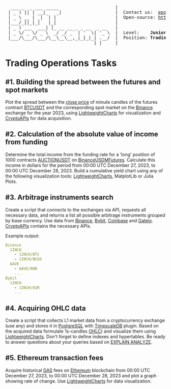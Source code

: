 <pre>
  ___ _  _ ___ _____                     |
 | _ ) || | __|_   _|                    |  Contact us:  <a href= "mailto: epopova@bhft.com">epopova@bhft.com</a>
 | _ \ __ | _|  | |                      |  Open-source: <a href="https://github.com/bhftbootcamp">https://github.com/bhftbootcamp</a>
 |___/_||_|_|   |_|                      |
 | _ ) ___  ___| |_ __ __ _ _ __  _ __   |  
 | _ \/ _ \/ _ \  _/ _/ _` | '  \| '_ \  |  Level:    <b>Junior</b>
 |___/\___/\___/\__\__\__,_|_|_|_| .__/  |  Position: <b>TradingOps Analyst</b>
                                 |_|     |
</pre>

# Trading Operations Tasks

## #1. Building the spread between the futures and spot markets

Plot the spread between the [close price](https://en.wikipedia.org/wiki/Open-high-low-close_chart) of minute candles of the futures contract [BTCUSDT](https://www.binance.com/en/futures/BTCUSDT) and the corresponding spot market on the [Binance](https://www.binance.com/en) exchange for the year 2023, using [LightweightCharts](https://github.com/bhftbootcamp/LightweightCharts.jl) for visualization and [CryptoAPIs](https://github.com/bhftbootcamp/CryptoAPIs.jl) for data acquisition.

## #2. Calculation of the absolute value of income from funding

Determine the total income from the funding rate for a ‘long’ position of 1000 contracts [AUCTIONUSDT](https://www.binance.com/en/futures/AUCTIONUSDT) on [BinanceUSDMFutures](https://www.binance.com/en/futures/home). Calculate this income in dollars for the period from 00:00 UTC December 27, 2023, to 00:00 UTC December 28, 2023. Build a cumulative yield chart using any of the following visualization tools: [LightweightCharts](https://github.com/bhftbootcamp/LightweightCharts.jl), MatplotLib or Julia Plots.

## #3. Arbitrage instruments search

Create a script that connects to the exchanges via API, requests all necessary data, and returns a list all possible arbitrage instruments grouped by base currency. Use data from [Binance](https://www.binance.com/en), [Bybit](https://www.bybit.com/en/), [Coinbase](https://www.coinbase.com/) and [Gateio](https://www.gate.io). [CryptoAPIs](https://github.com/bhftbootcamp/CryptoAPIs.jl) contains the necessary APIs.

Example output:

```yaml
Binance
  1INCH
    - 1INCH/BTC
    - 1INCH/BUSD
  AAVE
    - AAVE/BNB
    ...
Bybit
  1INCH
    - 1INCH/EUR
    ...
```

## #4. Acquiring OHLC data

Create a script that collects L1 market data from a cryptocurrency exchange (use any) and stores it in [PostgreSQL](https://en.wikipedia.org/wiki/PostgreSQL) with [TimescaleDB](https://www.timescale.com/) plugin. Based on the acquired data formulate 1s-candles [OHLC](https://en.wikipedia.org/wiki/Open-high-low-close_chart)) and visualize them using [LightweightCharts](https://github.com/bhftbootcamp/LightweightCharts.jl). Don't forget to define indexes and hypertables. Be ready to answer questions about your queries based on [EXPLAIN ANALYZE](https://www.postgresql.org/docs/current/sql-explain.html).

## #5. Ethereum transaction fees

Acquire historical [GAS](https://ethereum.org/en/developers/docs/gas/) fees on [Ethereum](https://ethereum.org/en/) blockchain from 00:00 UTC December 27, 2023, to 00:00 UTC December 28, 2023 and plot a graph showing rate of change. Use [LightweightCharts](https://github.com/bhftbootcamp/LightweightCharts.jl) for data visualization.
